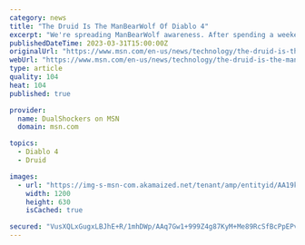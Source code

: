 ```yaml
---
category: news
title: "The Druid Is The ManBearWolf Of Diablo 4"
excerpt: "We're spreading ManBearWolf awareness. After spending a weekend exploring Diablo 4’s freshly unlocked Druid class, I was left with the resounding impression that despite passing the level 20 mark, I ..."
publishedDateTime: 2023-03-31T15:00:00Z
originalUrl: "https://www.msn.com/en-us/news/technology/the-druid-is-the-manbearwolf-of-diablo-4/ar-AA19kcEQ"
webUrl: "https://www.msn.com/en-us/news/technology/the-druid-is-the-manbearwolf-of-diablo-4/ar-AA19kcEQ"
type: article
quality: 104
heat: 104
published: true

provider:
  name: DualShockers on MSN
  domain: msn.com

topics:
  - Diablo 4
  - Druid

images:
  - url: "https://img-s-msn-com.akamaized.net/tenant/amp/entityid/AA19kamW.img?h=630&w=1200&m=6&q=60&o=t&l=f&f=jpg"
    width: 1200
    height: 630
    isCached: true

secured: "VusXQLxGugxLBJhE+R/1mhDWp/AAq7Gw1+999Z4g87KyM+Me89RcSfBcPpEPv1SV/cy3h4ptP8bUmWbn/AKV/OLzbFiTl7bpU65JTADMXEJU6GPMWiRrTiwdKbJEYbf3nOI7Y0PafWrpATLCjh39W0QbLfVLe13gSZw6gVjsauvBk7jajmRa8FxZ8/aSrNWMYekyMUnmPtKv7Y4lToQT3ixwkaEkrOFIqbnslirU7SDtvJbYJasu9FKuzmRc3i+emk4kwS2ZYPUPHalKp9ysj9mpTE+KXQgGdXaF51bPpRlfak0NEuCZq2q8uDV/IDvfHhKYeT6Ohariks1kQQVZUsy3rlf2U3XtoK1EczT5W9U=;4b7eyRPst0gqKxuU7daIcg=="
---
```


